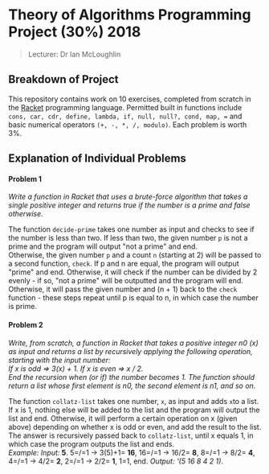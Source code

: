 # Theory of Algorithms Programming Project (30%) 2018  

> Lecturer: Dr Ian McLoughlin  

## Breakdown of Project
This repository contains work on 10 exercises, completed from scratch in the [Racket](https://racket-lang.org/) programming language. Permitted built in functions include `cons, car, cdr, define, lambda, if, null, null?, cond, map, =` and basic numerical operators `(+, -, *, /, modulo)`. Each problem is worth 3%.  

## Explanation of Individual Problems

#### Problem 1
*Write a function in Racket that uses a brute-force algorithm that takes a single positive integer and returns true if the number is a prime and false otherwise.*  

The function `decide-prime` takes one number as input and checks to see if the number is less than two. If less than two, the given number `p` is not a prime and the program will output "not a prime" and end.  
Otherwise, the given number `p` and a count `n` (starting at 2) will be passed to a second function, `check`. If p and n are equal, the program will output "prime" and end. Otherwise, it will check if the number can be divided by 2 evenly - if so, "not a prime" will be outputted and the program will end. Otherwise, it will pass the given number and (n + 1) back to the `check` function - these steps repeat until p is equal to n, in which case the number is prime.

#### Problem 2
*Write, from scratch, a function in Racket that takes a positive integer n0 (x) as input and returns a list by recursively applying the following operation, starting with the input number:*  
*If x is odd => 3(x) + 1. If x is even => x / 2.*  
*End the recursion when (or if) the number becomes 1. The function should return a list whose first element is n0, the second element is n1, and so on.*  

The function `collatz-list` takes one number, `x`, as input and adds `x`to a list. If x is 1, nothing else will be added to the list and the program will output the list and end. Otherwise, it will perform a certain operation on x (given above) depending on whether x is odd or even, and add the result to the list. The answer is recursively passed back to `collatz-list`, until x equals 1, in which case the program outputs the list and ends.  
*Example: Input:* **5**. 5=/=1 -> 3(5)+1= **16**, 16=/=1 -> 16/2= **8**, 8=/=1 -> 8/2= **4**, 4=/=1 -> 4/2= **2**, 2=/=1 -> 2/2= **1**, 1=1, end. *Output: '(5 16 8 4 2 1)*.
